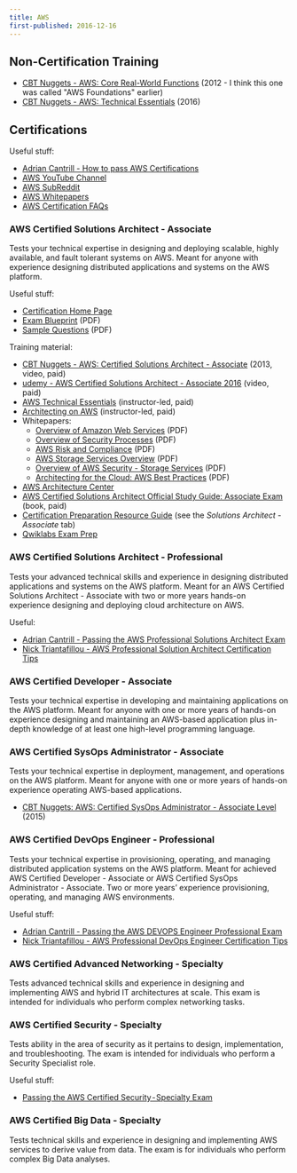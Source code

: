 ```yaml
---
title: AWS
first-published: 2016-12-16
---
```


## Non-Certification Training ##

*   [CBT Nuggets - AWS: Core Real-World Functions][1] (2012 - I think this one
    was called "AWS Foundations" earlier)
*   [CBT Nuggets - AWS: Technical Essentials][2] (2016)

## Certifications ##

Useful stuff:

*   [Adrian Cantrill - How to pass AWS Certifications][6]
*   [AWS YouTube Channel][11]
*   [AWS SubReddit][12]
*   [AWS Whitepapers][14]
*   [AWS Certification FAQs][15]

### AWS Certified Solutions Architect - Associate ###

Tests your technical expertise in designing and deploying scalable, highly 
available, and fault tolerant systems on AWS. Meant for anyone with experience 
designing distributed applications and systems on the AWS platform.

Useful stuff:

*   [Certification Home Page][16]
*   [Exam Blueprint][17] (PDF)
*   [Sample Questions][18] (PDF)

Training material:

*   [CBT Nuggets - AWS: Certified Solutions Architect - Associate][3] (2013, video, paid)
*   [udemy - AWS Certified Solutions Architect - Associate 2016][5] (video, paid)
*   [AWS Technical Essentials][20] (instructor-led, paid)
*   [Architecting on AWS][19] (instructor-led, paid)
*   Whitepapers:
    * [Overview of Amazon Web Services][21] (PDF)
    * [Overview of Security Processes][22] (PDF)
    * [AWS Risk and Compliance][23] (PDF)
    * [AWS Storage Services Overview][24] (PDF)
    * [Overview of AWS Security - Storage Services][25] (PDF)
    * [Architecting for the Cloud: AWS Best Practices][26] (PDF)
*   [AWS Architecture Center][27]
*   [AWS Certified Solutions Architect Official Study Guide: Associate Exam][28] (book, paid)
*   [Certification Preparation Resource Guide][29] (see the *Solutions Architect - Associate* tab)
*   [Qwiklabs Exam Prep][30]

### AWS Certified Solutions Architect - Professional ###

Tests your advanced technical skills and experience in designing distributed
applications and systems on the AWS platform. Meant for an AWS Certified 
Solutions Architect - Associate with two or more years hands-on experience 
designing and deploying cloud architecture on AWS.

Useful:

*   [Adrian Cantrill - Passing the AWS Professional Solutions Architect Exam][7]
*   [Nick Triantafillou - AWS Professional Solution Architect Certification Tips][9]

### AWS Certified Developer - Associate ###

Tests your technical expertise in developing and maintaining applications on 
the AWS platform. Meant for anyone with one or more years of hands-on 
experience designing and maintaining an AWS-based application plus in-depth 
knowledge of at least one high-level programming language.

### AWS Certified SysOps Administrator - Associate ###

Tests your technical expertise in deployment, management, and operations on the 
AWS platform. Meant for anyone with one or more years of hands-on experience 
operating AWS-based applications.

*   [CBT Nuggets: AWS: Certified SysOps Administrator - Associate Level][4] (2015)

### AWS Certified DevOps Engineer - Professional ###

Tests your technical expertise in provisioning, operating, and managing 
distributed application systems on the AWS platform. Meant for achieved AWS 
Certified Developer - Associate or AWS Certified SysOps Administrator - 
Associate. Two or more years’ experience provisioning, operating, and managing 
AWS environments.

Useful stuff:

*   [Adrian Cantrill - Passing the AWS DEVOPS Engineer Professional Exam][8]
*   [Nick Triantafillou - AWS Professional DevOps Engineer Certification Tips][10]

### AWS Certified Advanced Networking - Specialty ###

Tests  advanced technical skills and experience in designing and implementing 
AWS and hybrid IT architectures at scale. This exam is intended for individuals 
who perform complex networking tasks.

### AWS Certified Security - Specialty ###

Tests ability in the area of security as it pertains to design, implementation, 
and troubleshooting. The exam is intended for individuals who perform a 
Security Specialist role.

Useful stuff:

*   [Passing the AWS Certified Security - Specialty Exam][13]

### AWS Certified Big Data - Specialty ###

Tests technical skills and experience in designing and implementing AWS 
services to derive value from data. The exam is for individuals who perform 
complex Big Data analyses.

<!-- Links -->
[1]: https://www.cbtnuggets.com/it-training/amazon-web-services-aws-foundations
  "CBT Nuggets - AWS: Core Real-World Functions"
[2]: https://www.cbtnuggets.com/it-training/aws-technical-essentials
  "CBT Nuggets - AWS: Technical Essentials"
[3]: https://www.cbtnuggets.com/it-training/amazon-aws-certified-solutions-architect-architecting-for-aws
  "CBT Nuggets - AWS: Certified Solutions Architect - Associate"
[4]: https://www.cbtnuggets.com/it-training/amazon-aws-certified-sysops-administrator-associate
  "CBT Nuggets - AWS: Certified SysOps Administrator - Associate Level"
[5]: https://www.udemy.com/aws-certified-solutions-architect-associate/
  "udemy -  AWS Certified Solutions Architect - Associate 2016"
[6]: http://cantrill.io/certification/aws/2016/03/27/how-to-pass-AWS-certifications.html
  "Adrian Cantrill - How to pass AWS Certifications"
[7]: http://cantrill.io/certification/aws/2015/10/04/passing-the-aws-solutions-architect-professional-exam.html
  "Adrian Cantrill - Passing the AWS Professional Solutions Architect Exam"
[8]: http://cantrill.io/certification/aws/2015/10/29/passing-the-aws-devops-engineer-professional-exam.html
  "Adrian Cantrill - Passing the AWS DEVOPS Engineer Professional Exam"
[9]: http://ozaws.com/2015/09/17/aws-professional-solution-architect-certification-tips/
  "AWS Professional Solution Architect Certification Tips"
[10]: http://ozaws.com/2015/10/30/aws-professional-devops-engineer-certification-tips/
  "Nick Triantafillou - AWS Professional DevOps Engineer Certification Tips"
[11]: https://www.youtube.com/user/AmazonWebServices/playlists
  "AWS YouTube Channel"
[12]: https://www.reddit.com/r/aws/
  "AWS SubReddit"
[13]: https://read.acloud.guru/passing-the-aws-certified-security-specialty-exam-bcc5c160ae62
  "Passing the AWS Certified Security — Specialty Exam"
[14]: https://aws.amazon.com/whitepapers/
  "AWS Whitepapers"
[15]: https://aws.amazon.com/certification/faqs/
  "AWS Certification FAQs"
[16]: https://aws.amazon.com/certification/certified-solutions-architect-associate/
  "AWS Certified Solutions Architect - Associate"
[17]: https://d0.awsstatic.com/training-and-certification/docs-sa-assoc/AWS_certified_solutions_architect_associate_blueprint.pdf
  "AWS Certified Solutions Architect - Associate - Exam Blueprint"
[18]: http://awstrainingandcertification.s3.amazonaws.com/production/AWS_certified_solutions_architect_associate_examsample.pdf
  "AWS Certified Solutions Architect - Associate - Sample Exam Questions"
[19]: https://aws.amazon.com/training/course-descriptions/architect/
  "Architecting on AWS Training"
[20]: https://aws.amazon.com/training/course-descriptions/essentials/
  "AWS Technical Essentials"
[21]: https://d0.awsstatic.com/whitepapers/aws-overview.pdf
  "AWS Whitepaper - Overview of Amazon Web Services"
[22]: https://d0.awsstatic.com/whitepapers/Security/AWS_Security_Whitepaper.pdf
  "AWS Whitepaper - Overview of Security Essentials"
[23]: https://d0.awsstatic.com/whitepapers/compliance/AWS_Risk_and_Compliance_Whitepaper.pdf
  "AWS Risk and Compliance"
[24]: https://d0.awsstatic.com/whitepapers/Storage/AWS%20Storage%20Services%20Whitepaper-v9.pdf
  "AWS Storage Services Overview - Whitepaper"
[25]: https://d0.awsstatic.com/whitepapers/Security/Security_Storage_Services_Whitepaper.pdf
  "Overview of AWS Security - Storage Services - Whitepaper"
[26]: https://d0.awsstatic.com/whitepapers/AWS_Cloud_Best_Practices.pdf
  "Architecting for the Cloud: AWS Best Practices - AWS Whitepaper"
[27]: https://aws.amazon.com/architecture/
  "AWS Architecture Center"
[28]: https://www.amazon.com/dp/1119138558
  "Book: AWS Certified Solutions Architect Official Study Guide: Associate Exam 1st Edition"
[29]: https://aws.amazon.com/certification/certification-prep/
  "AWS Certification Prep"
[30]: https://qwiklabs.com/quests/10
  "Qwiklabs Exam Prep for Solutions Architect - Associate"

